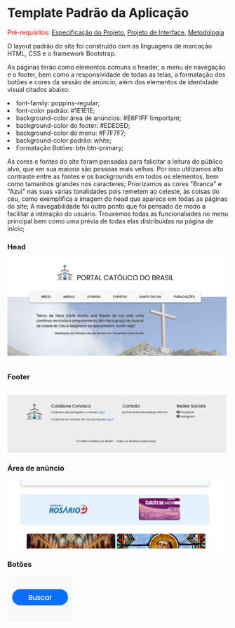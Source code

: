# Template Padrão da Aplicação

<span style="color:red">Pré-requisitos: <a href="2-Especificação do Projeto.md"> Especificação do Projeto</a></span>, <a href="3-Projeto de Interface.md"> Projeto de Interface</a>, <a href="4-Metodologia.md"> Metodologia</a>

O layout padrão do site foi construído com as linguagens de marcação HTML, CSS e o framework Bootstrap.

As páginas terão como elementos comuns o header, o menu de navegação e o footer, bem como a responsividade de todas as telas, a formatação dos botões e cores da sessão de anúncio, além dos elementos de identidade visual citados abaixo:

<li>font-family: poppins-regular;
<li>font-color padrão: #1E1E1E;
<li>background-color área de anúncios: #E6F1FF !important;
<li>background-color do footer: #EDEDED;
<li>background-color do menu: #F7F7F7;
<li>background-color padrão: white;
<li>Formatação Botões: btn btn-primary;

As cores e fontes do site foram pensadas para falicitar a leitura do público alvo, que em sua maioria são pessoas mais velhas. Por isso utilizamos alto contraste entre as fontes e os backgrounds em todos os elementos, bem como tamanhos grandes nos caracteres; Priorizamos as cores "Branca" e "Azul" nas suas várias tonalidades pois remetem ao celeste, às coisas do céu, como exemplifica a imagem do head que aparece em todas as páginas do site; A navegabilidade foi outro ponto que foi pensado de modo a facilitar a interação do usuário. Trouxemos todas as funcionaliades no menu principal bem como uma prévia de todas elas distribuídas na página de início;


<p>
<h3>Head</h3>
<img src="img/Printhead.png" width="500" />
</p>
<p>
  <h3>Footer</h3>
<img src="img/Printfooter.png" width="500" />
</p>
<p>
  <h3>Área de anúncio</h3>
<img src="img/Printanuncio.png" width="500" />
</p>
<p>
  <h3>Botões</h3>
<img src="img/Printbotao.png" width="150" />
</p>


<!--Layout padrão da aplicação que será utilizado em todas as páginas com a definição de identidade visual, aspectos de responsividade e iconografia.

> **Links Úteis**:
>
> - [CSS Website Layout (W3Schools)](https://www.w3schools.com/css/css_website_layout.asp)
> - [Website Page Layouts](http://www.cellbiol.com/bioinformatics_web_development/chapter-3-your-first-web-page-learning-html-and-css/website-page-layouts/)
> - [Perfect Liquid Layout](https://matthewjamestaylor.com/perfect-liquid-layouts)
> - [How and Why Icons Improve Your Web Design](https://usabilla.com/blog/how-and-why-icons-improve-you-web-design/)
-->
